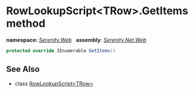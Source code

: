 # RowLookupScript&lt;TRow&gt;.GetItems method
**namespace:** *[Serenity.Web](../../README.md#serenity.web-namespace)*   **assembly**: *[Serenity.Net.Web](../../README.md)*

```csharp
protected override IEnumerable GetItems()
```

## See Also

* class [RowLookupScript&lt;TRow&gt;](../RowLookupScript-1.md)